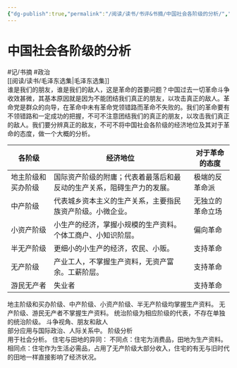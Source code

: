 ```yaml
---
{"dg-publish":true,"permalink":"/阅读/读书/书评&书摘/中国社会各阶级的分析/","noteIcon":"1","created":"2023-02-27T15:35:29.184+08:00","updated":""}
---
```


# 中国社会各阶级的分析
#记/书摘 #政治  
[[阅读/读书/毛泽东选集\|毛泽东选集]]  
谁是我们的朋友，谁是我们的敌人，这是革命的首要问题？中国过去一切革命斗争收效甚微，其基本原因就是因为不能团结我们真正的朋友，以攻击真正的敌人。革命党是群众的向导，在革命中未有革命党领错路而革命不失败的。我们的革命要有不领错路和一定成功的把握，不可不注意团结我们的真正的朋友，以攻击我们真正的敌人。我们要分辨真正的敌友，不可不将中国社会各阶级的经济地位及其对于革命的态度，做一个大概的分析。

| 各阶级 | 经济地位 | 对于革命的态度 |
| ------ | -------- | -------------- |
|地主阶级和买办阶级|国际资产阶级的附庸；代表着最落后和最反动的生产关系，阻碍生产力的发展。|极端的反革命派
|中产阶级|代表城乡资本主义的生产关系，主要指民族资产阶级。小微企业。|无独立的革命立场
|小资产阶级|小生产的经济，掌握小规模的生产资料。个体工商户、小知识阶层。|偏向革命
|半无产阶级|更细小的小生产的经济，农民、小贩。|支持革命
|无产阶级|产业工人，不掌握生产资料，无资产富余。工薪阶层。|支持革命
|游民无产者|失业者|支持革命  

地主阶级和买办阶级、中产阶级、小资产阶级、半无产阶级均掌握生产资料。
无产阶级、游民无产者不掌握生产资料。
统治阶级为相应阶级的代表，不存在单独的统治阶级。
斗争视角、朋友和敌人  
部分应用与国际政治、人际关系中。
阶级分析  
用于社会分析。
住宅与田地的异同：
不同点：住宅为消费品，田地为生产资料。
相同点：住宅作为生活必需品，占用了无产阶级大部分收入，住宅的有无与旧时代的田地一样直接影响了经济状况。
